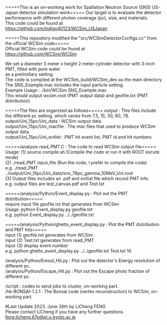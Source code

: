 =====This is an on-working work for Spallation Neutron Source (SNS) US-Japan detector simulation work=====
Our target is to evaluate the detector performance with different photon coverage (pc), size, and materials.  
This code could be found at   
https://github.com/indigo40123/WCSim_USJapan  

=====This repository modified the "src/WCSimDetectorConfigs.cc" from the official WCSim code=====  
Official WCSim code could be found at  
https://github.com/WCSim/WCSim  

We set a diameter 3 meter x height 2 meter cylinder detector with 3-inch PMT, filled with pure water  
as a prelimiliary setting.  
The code is compiled at the WCSim_build/WCSim_dev as the main directory  
The SNS_Example.mac includes the input particle setting.  
Example Usage :  ./bin/WCSim SNS_Example.mac  
This would output wcsim.root (PMT output data) and geofile.txt (PMT distribution)  


=====The files are organized as follows===== 
output : This files include the different pc setting, which varies from 7.5, 15, 30, 60, 78.  
output/Uni_15pc/Uni_data : WCSim output data  
output/Uni_15pc/Uni_macfile : The mac files that used to produce WCSim output data.  
output/Uni_15pc/Uni_evtlist : PMT hit event list, PMT id and hit numbers  

=====/analysis read_PMT.C : The code to read WCSim output file=====  
Usage: 
(1) source compile.sh (Compile the code or run it with ROOT excute mode)  
(2) ./read_PMT input_file (Run the code, I prefer to compile the code)                                  
e.g. ./read_PMT ../output/Uni_15pc/Uni_data/sns_78pc_gamma_10MeV_Uni.root  
(3) Output files includes an .pdf and evtlist file which record PMT info.  
e.g. output files are test_canvas.pdf and Test.txt  

=====/analysis/Python/Event_display.py : Plot out the PMT distribution=====  
require input file geofile.txt that generates from WCSim  
Usage: 
python Event_display.py geofile.txt  
e.g. python Event_display.py ../../geofile.txt  

=====/analysis/Python/ghetto_event_display.py : Plot the PMT distribution and PMT hits=====  
input (1) geofile.txt generates from WCSim  
input (2) Test.txt generates from read_PMT  
input (3) display event number  
e.g. python ghetto_event_display.py ../../geofile.txt Test.txt 10  

/analysis/Python/Eresol_Hit.py : Plot out the detector's Energy resolution of different pc.  
/analysis/Python/Escape_Hit.py : Plot out the Escape photo fraction of different pc.  

/script : codes to send jobs to cluster, on-working part.  
/hk-BONSAI-1.2.1 : The Bonsai code (vertex reconstruction) to WCSim, on-working part.  

#Last Update 2023. June 26th by LiCheng FENG  
Please contact LiCheng if you have any further questions  
feng.licheng.67p@st.u-kyoto.ac.jp  
